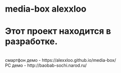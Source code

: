 # media-box alexxloo
# Этот проект находится в разработке.
<br>
смартфон демо - https://alexxloo.github.io/media-box/
<br>
PC демо - http://baobab-sochi.narod.ru/

